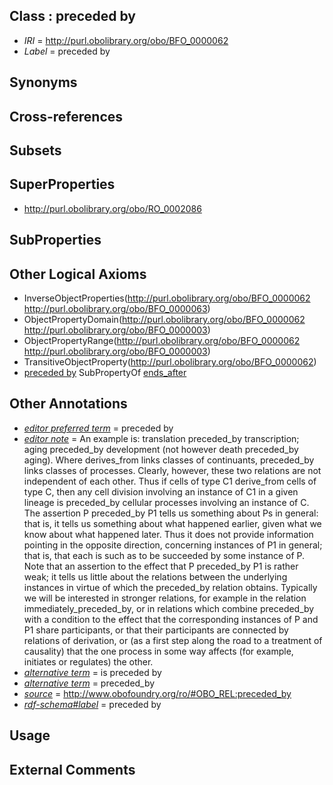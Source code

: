 
## Class : preceded by

 * *IRI* = http://purl.obolibrary.org/obo/BFO_0000062
 * *Label* = preceded by

## Synonyms


## Cross-references


## Subsets


## SuperProperties

 * <http://purl.obolibrary.org/obo/RO_0002086>

## SubProperties


## Other Logical Axioms

 * InverseObjectProperties(<http://purl.obolibrary.org/obo/BFO_0000062> <http://purl.obolibrary.org/obo/BFO_0000063>)
 * ObjectPropertyDomain(<http://purl.obolibrary.org/obo/BFO_0000062> <http://purl.obolibrary.org/obo/BFO_0000003>)
 * ObjectPropertyRange(<http://purl.obolibrary.org/obo/BFO_0000062> <http://purl.obolibrary.org/obo/BFO_0000003>)
 * TransitiveObjectProperty(<http://purl.obolibrary.org/obo/BFO_0000062>)
 * [preceded by](../../BFO/62/BFO_0000062.md) SubPropertyOf [ends_after](../../RO/86/RO_0002086.md)

## Other Annotations

 * *[editor preferred term](../../IAO/11/IAO_0000111.md)* = preceded by
 * *[editor note](../../IAO/16/IAO_0000116.md)* = An example is: translation preceded_by transcription; aging preceded_by development (not however death preceded_by aging). Where derives_from links classes of continuants, preceded_by links classes of processes. Clearly, however, these two relations are not independent of each other. Thus if cells of type C1 derive_from cells of type C, then any cell division involving an instance of C1 in a given lineage is preceded_by cellular processes involving an instance of C.    The assertion P preceded_by P1 tells us something about Ps in general: that is, it tells us something about what happened earlier, given what we know about what happened later. Thus it does not provide information pointing in the opposite direction, concerning instances of P1 in general; that is, that each is such as to be succeeded by some instance of P. Note that an assertion to the effect that P preceded_by P1 is rather weak; it tells us little about the relations between the underlying instances in virtue of which the preceded_by relation obtains. Typically we will be interested in stronger relations, for example in the relation immediately_preceded_by, or in relations which combine preceded_by with a condition to the effect that the corresponding instances of P and P1 share participants, or that their participants are connected by relations of derivation, or (as a first step along the road to a treatment of causality) that the one process in some way affects (for example, initiates or regulates) the other.
 * *[alternative term](../../IAO/18/IAO_0000118.md)* = is preceded by
 * *[alternative term](../../IAO/18/IAO_0000118.md)* = preceded_by
 * *[source](../../ce/source.md)* = http://www.obofoundry.org/ro/#OBO_REL:preceded_by
 * *[rdf-schema#label](../../el/rdf-schema#label.md)* = preceded by

## Usage


## External Comments


